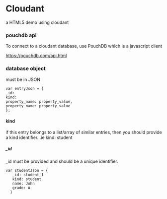 # Cloudant 
a HTML5 demo using cloudant

### pouchdb api 
To connect to a cloudant database, use PouchDB which is a javascript client

https://pouchdb.com/api.html

### database object
must be in JSON


    var entryJson = {
    _id:  
    kind:  
    property_name: property_value,
    property_name: property_value
    };
    
#### kind
if this entry belongs to a list/array of similar entries, then you should provide a kind identifier...ie kind: student

##### _id
_id must be provided and should be a unique identifier. 

    var studentJson = {
       _id: student_1
       kind: student
       name: John
       grade: A
      }

